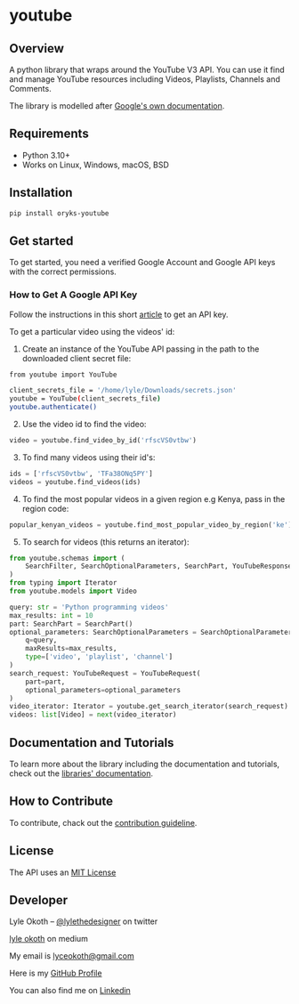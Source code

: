 # youtube
## Overview

A python library that wraps around the YouTube V3 API. You can use it find and manage YouTube resources including Videos, Playlists, Channels and Comments.

The library is modelled after [Google's own documentation](https://developers.google.com/youtube/v3/docs/videos).

## Requirements
- Python 3.10+
- Works on Linux, Windows, macOS, BSD

## Installation

```sh
pip install oryks-youtube
```

## Get started
To get started, you need a verified Google Account and Google API keys with the correct permissions.

### How to Get A Google API Key
Follow the instructions in this short [article](https://medium.com/@lyle-okoth/how-to-get-a-google-api-key-d3c38649eaae) to get an API key.


To get a particular video using the videos' id:
1. Create an instance of the YouTube API passing in the path to the downloaded client secret file:
```sh
from youtube import YouTube

client_secrets_file = '/home/lyle/Downloads/secrets.json'
youtube = YouTube(client_secrets_file)
youtube.authenticate()
```
2. Use the video id to find the video:
```python
video = youtube.find_video_by_id('rfscVS0vtbw')
```
3. To find many videos using their id's:
```python
ids = ['rfscVS0vtbw', 'TFa38ONq5PY']
videos = youtube.find_videos(ids)
```
4. To find the most popular videos in a given region e.g Kenya, pass in the region code:
```python
popular_kenyan_videos = youtube.find_most_popular_video_by_region('ke')
```
5. To search for videos (this returns an iterator):
```python
from youtube.schemas import (
    SearchFilter, SearchOptionalParameters, SearchPart, YouTubeResponse, YouTubeRequest
)
from typing import Iterator
from youtube.models import Video

query: str = 'Python programming videos'
max_results: int = 10
part: SearchPart = SearchPart()
optional_parameters: SearchOptionalParameters = SearchOptionalParameters(
    q=query,
    maxResults=max_results,
    type=['video', 'playlist', 'channel']
)
search_request: YouTubeRequest = YouTubeRequest(
    part=part,
    optional_parameters=optional_parameters
)
video_iterator: Iterator = youtube.get_search_iterator(search_request)
videos: list[Video] = next(video_iterator)
```

## Documentation and Tutorials
To learn more about the library including the documentation and tutorials, check out the [libraries' documentation](https://youtube-wrapper.readthedocs.io/en/latest/).

## How to Contribute

To contribute, chack out the [contribution guideline](CONTRIBUTING.md).

## License

The API uses an [MIT License](LICENSE)

## Developer

Lyle Okoth – [@lylethedesigner](https://twitter.com/lylethedesigner) on twitter

[lyle okoth](https://medium.com/@lyle-okoth) on medium

My email is lyceokoth@gmail.com

Here is my [GitHub Profile](https://github.com/twyle/)

You can also find me on [Linkedin](https://www.linkedin.com/in/lyle-okoth/)
